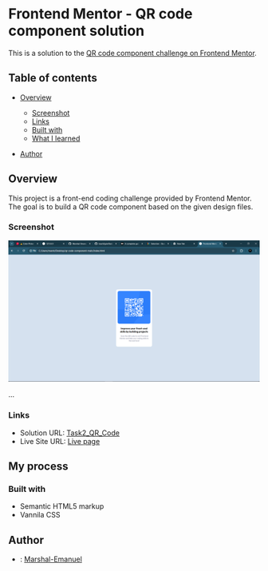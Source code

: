 # Frontend Mentor - QR code component solution

This is a solution to the [QR code component challenge on Frontend Mentor](https://www.frontendmentor.io/challenges/qr-code-component-iux_sIO_H).

## Table of contents

- [Overview](#overview)
  - [Screenshot](#screenshot)
  - [Links](#links)
  - [Built with](#built-with)
  - [What I learned](#what-i-learned)

- [Author](#author)

## Overview
This project is a front-end coding challenge provided by Frontend Mentor. The goal is to build a QR code component based on the given design files.

### Screenshot

![QR Code Component Screenshot](images/screenshot.png)

...


### Links

- Solution URL: [Task2_QR_Code](https://github.com/Marshal-Emanuel/teach2giveTask2_QCode)
- Live Site URL: [Live page](https://marshal-emanuel.github.io/teach2giveTask2_QCode/)

## My process

### Built with

- Semantic HTML5 markup
- Vannila CSS

## Author
- : [Marshal-Emanuel](https://github.com/Marshal-Emanuel)